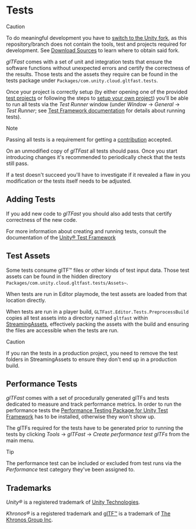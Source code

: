 # Tests

> [!CAUTION]
> To do meaningful development you have to [switch to the Unity fork](./UpgradeGuides#transition-to-unity-gltfast), as this repository/branch does not contain the tools, test and projects required for development. See [Download Sources](./sources.md#download-sources) to learn where to obtain said fork.

*glTFast* comes with a set of unit and integration tests that ensure the software functions without unexpected errors and certify the correctness of the results. Those tests and the assets they require can be found in the tests package under `Packages/com.unity.cloud.gltfast.tests`.

Once your project is correctly setup (by either opening one of the provided [test projects](test-project-setup.md#test-projects) or following the steps to [setup your own project](test-project-setup.md#setup-a-custom-project)) you'll be able to run all tests via the *Test Runner* window (under *Window* → *General* → *Test Runner*; see [Test Framework documentation][UTFRunTests] for details about running tests).

> [!NOTE]
> Passing all tests is a requirement for getting a [contribution](contribute.md) accepted.

On an unmodified copy of *glTFast* all tests should pass. Once you start introducing changes it's recommended to periodically check that the tests still pass.

If a test doesn't succeed you'll have to investigate if it revealed a flaw in you modification or the tests itself needs to be adjusted.

## Adding Tests

If you add new code to *glTFast* you should also add tests that certify correctness of the new code.

For more information about creating and running tests, consult the documentation of the [Unity&reg; Test Framework][UTF]

## Test Assets

Some tests consume glTF&trade; files or other kinds of test input data. Those test assets can be found in the hidden directory `Packages/com.unity.cloud.gltfast.tests/Assets~`.

When tests are run in Editor playmode, the test assets are loaded from that location directly.

When tests are run in a player build, `GLTFast.Editor.Tests.PreprocessBuild` copies all test assets into a directory named `gltfast` within [StreamingAssets][StreamingAssets], effectively packing the assets with the build and ensuring the files are accessible when the tests are run.

> [!CAUTION]
> If you ran the tests in a production project, you need to remove the test folders in StreamingAssets to ensure they don't end up in a production build.

## Performance Tests

*glTFast* comes with a set of procedurally generated glTFs and tests dedicated to measure and track performance metrics. In order to run the performance tests the [Performance Testing Package for Unity Test Framework][UTFPerformance] has to be installed, otherwise they won't show up.

The glTFs required for the tests have to be generated prior to running the tests by clicking *Tools* → *glTFast* → *Create performance test glTFs* from the main menu.

> [!TIP]
> The performance test can be included or excluded from test runs via the *Performance* test category they've been assigned to.

## Trademarks

*Unity&reg;* is a registered trademark of [Unity Technologies][unity].

*Khronos&reg;* is a registered trademark and [glTF&trade;][gltf] is a trademark of [The Khronos Group Inc][khronos].

[gltf]: https://www.khronos.org/gltf
[khronos]: https://www.khronos.org
[StreamingAssets]: https://docs.unity3d.com/Manual/StreamingAssets.html
[unity]: https://unity.com
[UTF]: https://docs.unity3d.com/Packages/com.unity.test-framework@latest/
[UTFPerformance]: https://docs.unity3d.com/Packages/com.unity.test-framework.performance@latest/
[UTFRunTests]: https://docs.unity3d.com/Packages/com.unity.test-framework@1.4/manual/workflow-run-test.html
